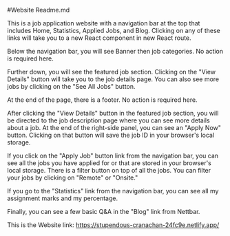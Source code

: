 #Website Readme.md

This is a job application website with a navigation bar at the top that includes Home, Statistics, Applied Jobs, and Blog. Clicking on any of these links will take you to a new React component in new React route.

Below the navigation bar, you will see Banner then job categories. No action is required here.

Further down, you will see the featured job section. Clicking on the "View Details" button will take you to the job details page.
You can also see more jobs by clicking on the "See All Jobs" button.

At the end of the page, there is a footer. No action is required here.

After clicking the "View Details" button in the featured job section, you will be directed to the job description page where you can see more details about a job. At the end of the right-side panel, you can see an "Apply Now" button. Clicking on that button will save the job ID in your browser's local storage.

If you click on the "Apply Job" button link from the navigation bar, you can see all the jobs you have applied for or that are stored in your browser's local storage. There is a filter button on top of all the jobs. You can filter your jobs by clicking on "Remote" or "Onsite."

If you go to the "Statistics" link from the navigation bar, you can see all my assignment marks and my percentage.

Finally, you can see a few basic Q&A in the "Blog" link from Nettbar.

This is the Website link: https://stupendous-cranachan-24fc9e.netlify.app/
